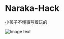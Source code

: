 # Naraka-Hack
小孩子不懂事写着玩的

![Image text](https://github.com/Rythorndoran/Naraka-Hack/blob/main/Pictures/ScreenShot.jpg)
